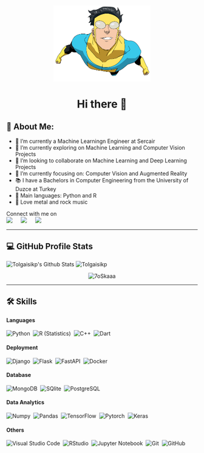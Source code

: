 <div align=center>
 <img src="PNG/Github.png"  height="200">
<h1> Hi there 👋 </h1>
</div>
  

<h2> 🤵 About Me: </h2>

- 🌱 I’m currently a Machine Learningn Engineer at Sercair
- 🔭 I’m currently exploring on Machine Learning and Computer Vision Projects
- 👯 I’m looking to collaborate on Machine Learning and Deep Learning Projects
- 🎯 I’m currently focusing on: Computer Vision and Augmented Reality
- 📚 I have a Bachelors in Computer Engineering from the University of Duzce at Turkey
- 🌟 Main languages: Python and R
- 🎵 Love metal and rock music



<p >Connect with me on
<br>	
<a target="_blank" href="https://www.linkedin.com/in/tolgaisk/"
><img src="https://img.shields.io/badge/linkedin-%2312100E.svg?&style=for-the-badge&logo=linkedin&logoColor=white"></img></a>
&emsp;
<a target="_blank" href="https://www.kaggle.com/tolgaik"><img src="https://img.shields.io/badge/kaggle-%2312100E.svg?&style=for-the-badge&logo=kaggle&logoColor=white"></img></a>
&emsp;
<a target="_blank" href="mailto:tolgaisk10@gmail.com"
><img src="https://img.shields.io/badge/email-%2312100E.svg?&style=for-the-badge&logo=gmail&logoColor=white"></img></a><br></p>

----

## 💻 GitHub Profile Stats
<div>
<img width="49.5%"  alt="Tolgaisikp's Github Stats" src="https://github-readme-stats.vercel.app/api?username=Tolgaisikp&show_icons=true&count_private=true&theme=nord"/>
<img  width="49.5%"  src="https://github-readme-streak-stats.herokuapp.com/?user=Tolgaisikp&theme=nord" alt="Tolgaisikp" />

<div/>
<p align="center">
<img src="https://github-readme-stats.vercel.app/api/top-langs?username=Tolgaisikp&langs_count=10&show_icons=true&locale=en&layout=compact&theme=nord" alt="7oSkaaa" height="192px"/>
  <br/></p>
  </p>

----

## 🛠️ Skills

#### Languages
![Python](https://img.shields.io/badge/-Python-05122A?style=flat&logo=python)&nbsp;
![R (Statistics)](https://img.shields.io/badge/-R-05122A?style=flat&logo=R&logoColor=276DC3)&nbsp;
![C++](https://img.shields.io/badge/-C++-05122A?style=flat&logo=C%2B%2B)&nbsp;
![Dart](https://img.shields.io/badge/-Dart-05122A?style=flat&logo=dart&logoColor=276DC3)&nbsp;

#### Deployment
![Django](https://img.shields.io/badge/-Django-05122A?style=flat&logo=django&logoColor=092E20)&nbsp;
![Flask](https://img.shields.io/badge/-Flask-05122A?style=flat&logo=flask)&nbsp;
![FastAPI](https://img.shields.io/badge/-FastAPI-05122A?style=flat&logo=fastapi)&nbsp;
![Docker](https://img.shields.io/badge/-Docker-05122A?style=flat&logo=docker)&nbsp;

#### Database
![MongoDB](https://img.shields.io/badge/-MongoDB-05122A?style=flat&logo=mongodb)&nbsp; 
![SQlite](https://img.shields.io/badge/-SQlite-05122A?style=flat&logo=sqlite&logoColor=A8B9CC)&nbsp;
![PostgreSQL](https://img.shields.io/badge/PostgreSQL-05122A?style=flat&logo=postgresql)

#### Data Analytics 

![Numpy](https://img.shields.io/badge/Numpy-05122A?style=flat&logo=numpy&logoColor=white)&nbsp;
![Pandas](https://img.shields.io/badge/Pandas-05122A?style=flat&logo=pandas&logoColor=white)&nbsp;
![TensorFlow](https://img.shields.io/badge/-Tensorflow-05122A?style=flat&logo=tensorflow)&nbsp;
![Pytorch](https://img.shields.io/badge/-Pytorch-05122A?style=flat&logo=pytorch)&nbsp;
![Keras](https://img.shields.io/badge/-Keras-05122A?style=flat&logo=keras&logoColor=FF5733)&nbsp;


#### Others
![Visual Studio Code](https://img.shields.io/badge/-Visual%20Studio%20Code-05122A?style=flat&logo=visual-studio-code&logoColor=007ACC)&nbsp;
![RStudio](https://img.shields.io/badge/-RStudio-05122A?style=flat&logo=rstudio)&nbsp;
![Jupyter Notebook](https://img.shields.io/badge/-Jupyter-05122A?style=flat&logo=jupyter)&nbsp;
![Git](https://img.shields.io/badge/-Git-05122A?style=flat&logo=git)&nbsp;
![GitHub](https://img.shields.io/badge/-GitHub-05122A?style=flat&logo=github)&nbsp;
